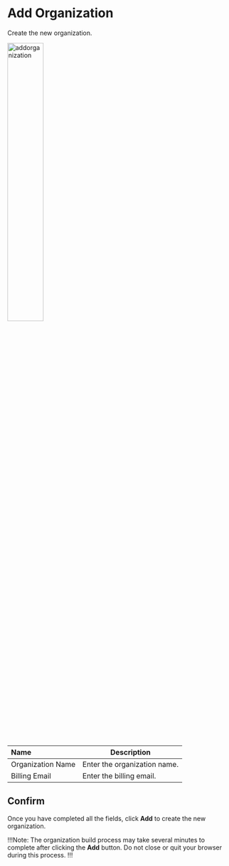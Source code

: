 # Add Organization

Create the new organization.

<img src="../../../images/addorganization.jpg" alt="addorganization" style="width: 40%; display: block"></a>

**Name** | **Description** 
:--- | ---
Organization Name | Enter the organization name.
Billing Email | Enter the billing email.

## Confirm

Once you have completed all the fields, click **Add** to create the new organization.

!!!Note:
The organization build process may take several minutes to complete after clicking the **Add** button. Do not close or quit your browser during this process.
!!!
